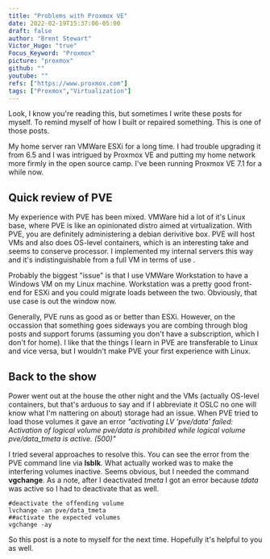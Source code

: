 ```yaml
---
title: "Problems with Proxmox VE"
date: 2022-02-19T15:37:06-05:00
draft: false
author: "Brent Stewart"
Victor_Hugo: "true"
Focus_Keyword: "Proxmox"
picture: "proxmox"
github: ""
youtube: ""
refs: ["https://www.proxmox.com"]
tags: ["Proxmox","Virtualization"]
---
```

Look, I know you're reading this, but sometimes I write these posts for myself.  To remind myself of how I built or repaired something.  This is one of those posts.

My home server ran VMWare ESXi for a long time.  I had trouble upgrading it from 6.5 and I was intrigued by Proxmox VE and putting my home network more firmly in the open source camp.  I've been running Proxmox VE 7.1 for a while now.

## Quick review of PVE
My experience with PVE has been mixed.  VMWare hid a lot of it's Linux base, where PVE is like an opinionated distro aimed at virtualization.  With PVE, you are definitely administering a debian derivitive box.  PVE will host VMs and also does OS-level containers, which is an interesting take and seems to conserve processor.  I implemented my internal servers this way and it's indistinguishable from a full VM in terms of use    .

Probably the biggest "issue" is that I use VMWare Workstation to have a Windows VM on my Linux machine.  Workstation was a pretty good front-end for ESXi and you could migrate loads between the two.  Obviously, that use case is out the window now.

Generally, PVE runs as good as or better than ESXi.  However, on the occassion that something goes sideways you are combing through blog posts and support forums (assuming you don't have a subscription, which I don't for home).  I like that the things I learn in PVE are transferable to Linux and vice versa, but I wouldn't make PVE your first experience with Linux.

## Back to the show

Power went out at the house the other night and the VMs (actually OS-level containers, but that's arduous to say and if I abbreviate it OSLC no one will know what I'm nattering on about) storage had an issue.  When PVE tried to load those volumes it gave an error _"activating LV 'pve/data' failed: Activation of logical volume pve/data is prohibited while logical volume pve/data_tmeta is active. (500)"_

I tried several approaches to resolve this.  You can see the error from the PVE command line via __lsblk__.  What actually worked was to make the interfering volumes inactive. Seems obvious, but I needed the command __vgchange__.  As a note, after I deactivated _tmeta_ I got an error because _tdata_ was active so I had to deactivate that as well.

    #deactivate the offending volume
    lvchange -an pve/data_tmeta
    ##activate the expected volumes
    vgchange -ay

So this post is a note to myself for the next time.  Hopefully it's helpful to you as well.